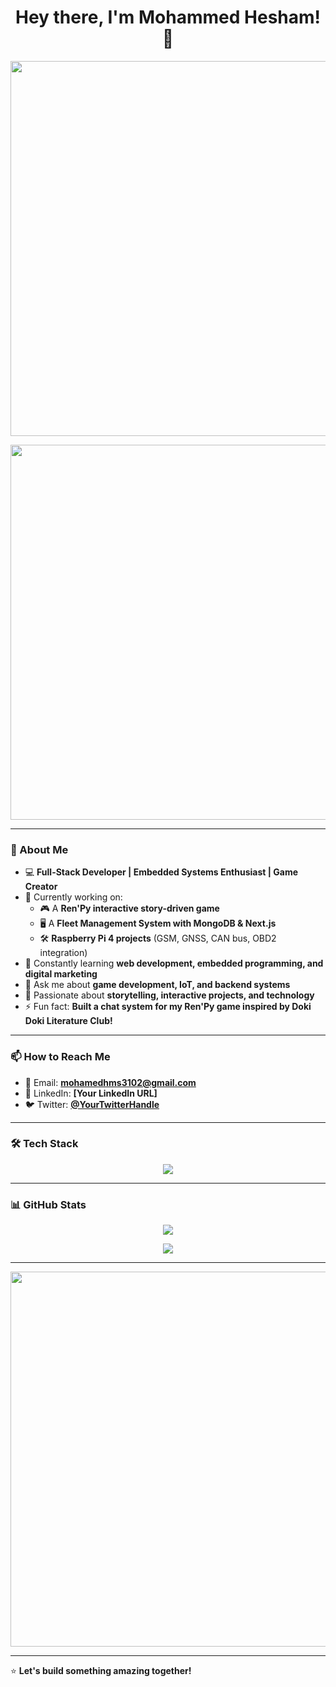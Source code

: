 <h1 align="center">Hey there, I'm Mohammed Hesham! 👋</h1>

<p align="center">
  <img src="https://media.tenor.com/xIYJAAQwSBoAAAAC/hello.gif" width="600px">
</p>

<p align="center">
  <img src="https://media.tenor.com/btRcIDfGTxgAAAAC/tired-sleepy.gif" width="600px">
</p>

---

### 🚀 About Me
- 💻 **Full-Stack Developer | Embedded Systems Enthusiast | Game Creator**
- 🔭 Currently working on:
  - 🎮 A **Ren'Py interactive story-driven game**
  - 🖥️ A **Fleet Management System with MongoDB & Next.js**
  - 🛠️ **Raspberry Pi 4 projects** (GSM, GNSS, CAN bus, OBD2 integration)
- 🌱 Constantly learning **web development, embedded programming, and digital marketing**
- 💬 Ask me about **game development, IoT, and backend systems**
- 🎨 Passionate about **storytelling, interactive projects, and technology**
- ⚡ Fun fact: **Built a chat system for my Ren'Py game inspired by Doki Doki Literature Club!**

---

### 📫 How to Reach Me
- 📧 Email: **mohamedhms3102@gmail.com**
- 💼 LinkedIn: **[Your LinkedIn URL]**
- 🐦 Twitter: **[@YourTwitterHandle](https://twitter.com/YourTwitterHandle)**

---

### 🛠 Tech Stack
<p align="center">
  <img src="https://skillicons.dev/icons?i=js,ts,react,nextjs,nodejs,express,mongodb,python,raspberrypi,git,github,figma" />
</p>

---

### 📊 GitHub Stats
<p align="center">
  <img src="https://github-readme-stats.vercel.app/api?username=Mohammed-HeshamMohammed&show_icons=true&theme=radical" />
</p>

<p align="center">
  <img src="https://github-readme-streak-stats.herokuapp.com/?user=Mohammed-HeshamMohammed&theme=radical" />
</p>

---

<p align="center">
  <img src="https://media.tenor.com/eBCjJHFTFHDgAAAAC/anime-goodnight.gif" width="600px">
</p>

---

⭐ **Let's build something amazing together!**
